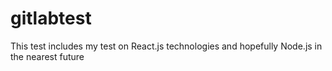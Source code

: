 # gitlabtest
This test includes my test on React.js technologies and hopefully Node.js in the nearest future
